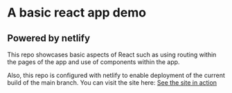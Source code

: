 # A basic react app demo

## Powered by netlify

This repo showcases basic aspects of React such as using routing within the pages of the app and use of components within the app.

Also, this repo is configured with netlify to enable deployment of the current build of the main branch. You can visit the site here: [See the site in action](https://reactdemo-hdmsantander.netlify.app/)
